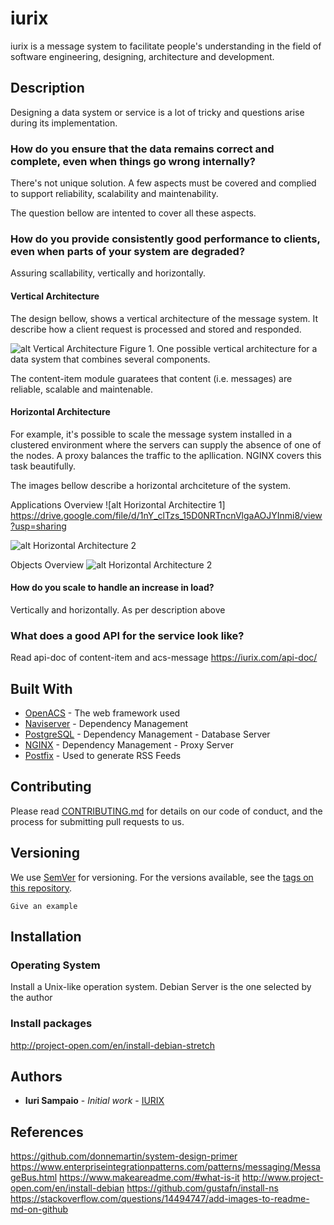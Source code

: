 # iurix
iurix is a message system to facilitate people's understanding in the field of software engineering, designing, architecture and development.


## Description

Designing a data system or service is a lot of tricky and questions arise during its implementation. 

### How do you ensure that the data remains correct and complete, even when things go wrong internally? 

There's not unique solution. A few aspects must be covered and complied to support reliability, scalability and maintenability. 

The question bellow are intented to cover all these aspects.

### How do you provide consistently good performance to clients, even when parts of your system are degraded? 

Assuring scallability, vertically and horizontally. 

#### Vertical Architecture
The design bellow, shows a vertical architecture of the message system. It describe how a client request is processed and stored and responded. 

![alt Vertical Architecture](https://www.iurix.com/resources/images/vert-arch.png)
Figure 1. One possible vertical architecture for a data system that combines several components.


The content-item module guaratees that content (i.e. messages) are reliable, scalable and maintenable.


#### Horizontal Architecture

For example, it's possible to scale the message system installed in a clustered environment where the servers can supply the absence of one of the nodes. A proxy balances the traffic to the apllication. NGINX covers this task beautifully.   

The images bellow describe a horizontal archciteture of the system.

Applications Overview
![alt Horizontal Architectire 1] https://drive.google.com/file/d/1nY_clTzs_15D0NRTncnVlgaAOJYInmi8/view?usp=sharing

![alt Horizontal Architecture 2](https://www.iurix.com/resources/images/vert-arch-2.png)


Objects Overview
![alt Horizontal Architecture 2](https://www.iurix.com/resources/images/horz-arch.png)





#### How do you scale to handle an increase in load?

Vertically and horizontally. As per description above



### What does a good API for the service look like? 

Read api-doc of content-item and acs-message
https://iurix.com/api-doc/


## Built With

* [OpenACS](http://openacs.org/) - The web framework used
* [Naviserver](https://maven.apache.org/) - Dependency Management
* [PostgreSQL](https://sourceforge.net/projects/naviserver/) - Dependency Management - Database Server
* [NGINX](https://www.nginx.com) - Dependency Management - Proxy Server
* [Postfix](http://www.postfix.org) - Used to generate RSS Feeds


## Contributing

Please read [CONTRIBUTING.md](https://github.com/iuri/iurix/blob/master/CONTRIBUTING.md) for details on our code of conduct, and the process for submitting pull requests to us.


## Versioning

We use [SemVer](http://semver.org/) for versioning. For the versions available, see the [tags on this repository](https://github.com/iuri/iurix). 


```
Give an example
```

## Installation

### Operating System
  Install a Unix-like operation system. Debian Server is the one selected by the author 

### Install packages
http://project-open.com/en/install-debian-stretch


## Authors

* **Iuri Sampaio** - *Initial work* - [IURIX](https://github.com/iuri/iurix)


## References 
https://github.com/donnemartin/system-design-primer
https://www.enterpriseintegrationpatterns.com/patterns/messaging/MessageBus.html
https://www.makeareadme.com/#what-is-it
http://www.project-open.com/en/install-debian
https://github.com/gustafn/install-ns
https://stackoverflow.com/questions/14494747/add-images-to-readme-md-on-github






